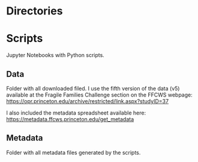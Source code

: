 


# Directories

# Scripts
Jupyter Notebooks with Python scripts.

## Data
Folder with all downloaded filed. I use the fifth version of the data (v5) available at the Fragile Families Challenge section on the FFCWS webpage: https://opr.princeton.edu/archive/restricted/link.aspx?studyID=37

I also included the metadata spreadsheet available here: https://metadata.ffcws.princeton.edu/get_metadata

## Metadata
Folder with all metadata files generated by the scripts.
